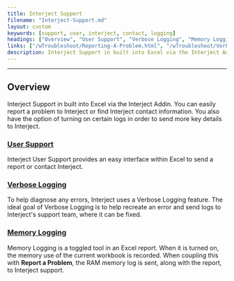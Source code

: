 ```yaml
---
title: Interject Support
filename: "Interject-Support.md"
layout: custom
keywords: [support, user, interject, contact, logging]
headings: ["Overview", "User Support", "Verbose Logging", "Memory Logging"]
links: ["/wTroubleshoot/Reporting-A-Problem.html", "/wTroubleshoot/Verbose-Logging.html", "/wTroubleshoot/RAM-Monitoring.html"]
description: Interject Support in built into Excel via the Interject Addin. You can easily report a problem to Interject or find Interject contact information. You also have the option of turning on certain logs in order to send more key details to Interject.
---
```

* * *

## Overview

Interject Support in built into Excel via the Interject Addin. You can easily report a problem to Interject or find Interject contact information. You also have the option of turning on certain logs in order to send more key details to Interject.

### [User Support](/wTroubleshoot/Reporting-A-Problem.html)

Interject User Support provides an easy interface within Excel to send a report or contact Interject.

### [Verbose Logging](/wTroubleshoot/Verbose-Logging.html)

To help diagnose any errors, Interject uses a Verbose Logging feature. The ideal goal of Verbose Logging is to help recreate an error and send logs to Interject's support team, where it can be fixed.

### [Memory Logging](/wTroubleshoot/RAM-Monitoring.html)

Memory Logging is a toggled tool in an Excel report. When it is turned on, the memory use of the current workbook is recorded. When coupling this with **Report a Problem**, the RAM memory log is sent, along with the report, to Interject support.
